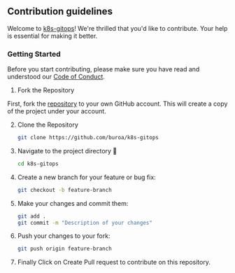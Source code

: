 ## Contribution guidelines

Welcome to [k8s-gitops](https://github.com/buroa/k8s-gitops)! We're thrilled that you'd like to contribute. Your help is essential for making it better.

### Getting Started

Before you start contributing, please make sure you have read and understood our [Code of Conduct](CODE_OF_CONDUCT.md).

1. Fork the Repository

First, fork the [repository](https://github.com/buroa/k8s-gitops) to your own GitHub account. This will create a copy of the project under your account.

2. Clone the Repository

    ```sh
    git clone https://github.com/buroa/k8s-gitops
    ```

3. Navigate to the project directory 📁

    ```sh
    cd k8s-gitops
    ```

4. Create a new branch for your feature or bug fix:

    ```sh
    git checkout -b feature-branch
    ```

5. Make your changes and commit them:

    ```sh
    git add .
    git commit -m "Description of your changes"
    ```

6. Push your changes to your fork:

    ```sh
    git push origin feature-branch
    ```

7. Finally Click on Create Pull request to contribute on this repository.
